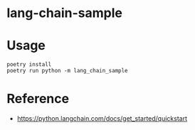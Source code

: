 # lang-chain-sample



# Usage
```shell
poetry install
poetry run python -m lang_chain_sample
```

# Reference
- https://python.langchain.com/docs/get_started/quickstart

